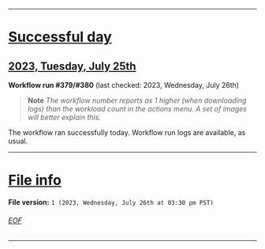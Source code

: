 
***

# [Successful day](#Successful-day)

## [2023, Tuesday, July 25th](#2023-Tuesday-July-25th)

**Workflow run #379/#380** (last checked: 2023, Wednesday, July 26th)

> **Note** _The workflow number reports as 1 higher (when downloading logs) than the workload count in the actions menu. A set of images will better explain this._

The workflow ran successfully today. Workflow run logs are available, as usual.

***

# [File info](#File-info)

**File version:** `1 (2023, Wednesday, July 26th at 03:30 pm PST)`

###### [EOF](#EOF)

***
